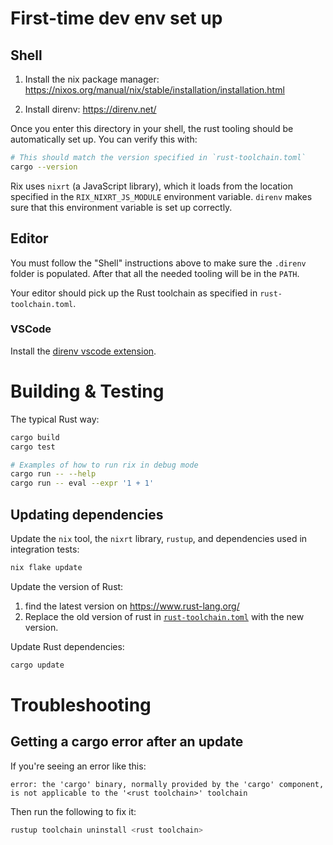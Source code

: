 # First-time dev env set up

## Shell

1. Install the nix package manager:
   https://nixos.org/manual/nix/stable/installation/installation.html

2. Install direnv: https://direnv.net/

Once you enter this directory in your shell, the rust tooling should be
automatically set up. You can verify this with:

```bash
# This should match the version specified in `rust-toolchain.toml`
cargo --version
```

Rix uses `nixrt` (a JavaScript library), which it loads from the location
specified in the `RIX_NIXRT_JS_MODULE` environment variable. `direnv` makes sure
that this environment variable is set up correctly.

## Editor

You must follow the "Shell" instructions above to make sure the `.direnv` folder
is populated. After that all the needed tooling will be in the `PATH`.

Your editor should pick up the Rust toolchain as specified in
`rust-toolchain.toml`.

### VSCode

Install the [direnv vscode extension](https://github.com/direnv/direnv-vscode).

# Building & Testing

The typical Rust way:

```bash
cargo build
cargo test

# Examples of how to run rix in debug mode
cargo run -- --help
cargo run -- eval --expr '1 + 1'
```

## Updating dependencies

Update the `nix` tool, the `nixrt` library, `rustup`, and dependencies used in
integration tests:

```bash
nix flake update
```

Update the version of Rust:

1. find the latest version on https://www.rust-lang.org/
2. Replace the old version of rust in
   [`rust-toolchain.toml`](./rust-toolchain.toml) with the new version.

Update Rust dependencies:

```bash
cargo update
```

# Troubleshooting

## Getting a cargo error after an update

If you're seeing an error like this:

```
error: the 'cargo' binary, normally provided by the 'cargo' component, is not applicable to the '<rust toolchain>' toolchain
```

Then run the following to fix it:

```bash
rustup toolchain uninstall <rust toolchain>
```
